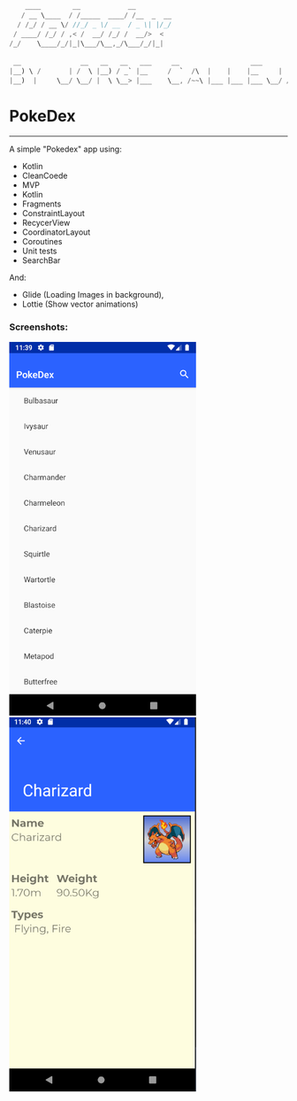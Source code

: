 ```java
    ____        __            __         
   / __ \____  / /_____  ____/ /__  _  __
  / /_/ / __ \/ //_/ _ \/ __  / _ \| |/_/
 / ____/ /_/ / ,< /  __/ /_/ /  __/>  <  
/_/    \____/_/|_|\___/\__,_/\___/_/|_|  

 __               __   __   __   ___     __                  ___           
|__) \ /       | /  \ |__) / _` |__     /  `  /\  |    |    |__     |  /\  
|__)  |     \__/ \__/ |  \ \__> |___    \__, /~~\ |___ |___ |___ \__/ /~~\ 

```


# PokeDex
----------
A simple "Pokedex" app using:

- Kotlin<br>
- CleanCoede<br>
- MVP <br>
- Kotlin<br>
- Fragments<br>
- ConstraintLayout<br>
- RecycerView <br>
- CoordinatorLayout<br>
- Coroutines <br>
- Unit tests <br>
- SearchBar <br>

And:
- Glide (Loading Images in background), <br>
- Lottie (Show vector animations)<br>

### Screenshots:
![Screenshot 1](docs/screenshot_1.png) ![Screenshot 2](docs/screenshot_2.png)



